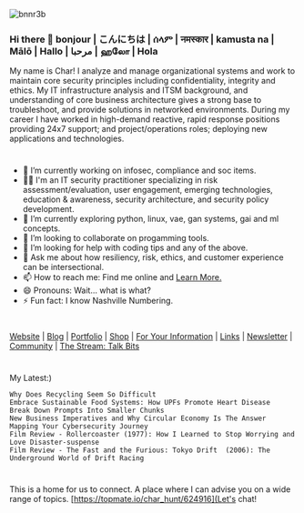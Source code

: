 ![bnnr3b](https://github.com/Char-Hunt/Char-Hunt/assets/138831832/6a4a3344-7643-45d6-ab7f-d08bf45b4406)

### Hi there 👋 bonjour | こんにちは | ሰላም | नमस्कार | kamusta na | Mālō | Hallo | مرحبا | ஹலோ | Hola
My name is Char! I analyze and manage organizational systems and work to maintain core security principles including confidentiality, integrity and ethics.  My IT infrastructure analysis and ITSM background, and understanding of core business architecture gives a strong base to troubleshoot, and provide solutions in networked environments. During my career I have worked in high-demand reactive, rapid response positions providing 24x7 support; and project/operations roles; deploying new applications and technologies. 
#

- 🔭 I’m currently working on infosec, compliance and soc items.
- 👨‍💻 I'm an IT security practitioner specializing in risk assessment/evaluation, user engagement, emerging technologies, education & awareness, security architecture, and security policy development.
- 🌱 I’m currently exploring python, linux, vae, gan systems, gai and ml concepts.
- 👯 I’m looking to collaborate on progamming tools.
- 🤔 I’m looking for help with coding tips and any of the above.
- 💬 Ask me about how resiliency, risk, ethics, and customer experience can be intersectional.
- 📫 How to reach me: Find me online and [Learn More.](http://bit.ly/TechieChar)
- 😄 Pronouns: Wait... what is what?
- ⚡ Fun fact: I know Nashville Numbering.

#
[Website](https://github.com/Char-Hunt/Char-Hunt) | [Blog](https://bit.ly/3Q4tlZf) | [Portfolio](https://github.com/Char-Hunt/Learning-Info-Sec#portfolio-list) | [Shop](Merch) | [For Your Information](Contact) | [Links](http://bit.ly/TechieChar) | [Newsletter](https://bit.ly/_TechieCharNewsletter) | [Community](https://github.com/Char-Hunt/Forums/blob/main/README.md#forums) | [The Stream: Talk Bits](https://techiechar.substack.com/podcast)
#
My Latest:)

    Why Does Recycling Seem So Difficult
    Embrace Sustainable Food Systems: How UPFs Promote Heart Disease
    Break Down Prompts Into Smaller Chunks
    New Business Imperatives and Why Circular Economy Is The Answer
    Mapping Your Cybersecurity Journey
    Film Review - Rollercoaster (1977): How I Learned to Stop Worrying and Love Disaster-suspense
    Film Review - The Fast and the Furious: Tokyo Drift  (2006): The Underground World of Drift Racing
#
#
This is a home for us to connect. A place where I can advise you on a wide range of topics. [https://topmate.io/char_hunt/624916](Let's chat!

